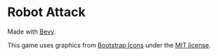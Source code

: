 # Robot Attack

Made with [Bevy](https://bevyengine.org/).

This game uses graphics from [Bootstrap Icons](https://icons.getbootstrap.com/) under the [MIT license](https://github.com/twbs/icons/blob/main/LICENSE.md).
